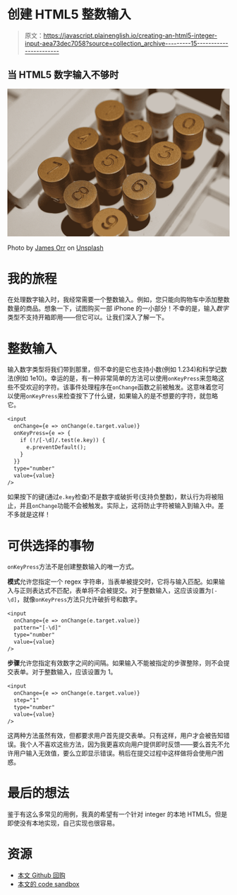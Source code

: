 # 创建 HTML5 整数输入

> 原文：<https://javascript.plainenglish.io/creating-an-html5-integer-input-aea73dec7058?source=collection_archive---------15----------------------->

## 当 HTML5 数字输入不够时

![](img/403571de9f8d340da3bac8fa5d479f15.png)

Photo by [James Orr](https://unsplash.com/@orrbarone?utm_source=medium&utm_medium=referral) on [Unsplash](https://unsplash.com?utm_source=medium&utm_medium=referral)

# 我的旅程

在处理数字输入时，我经常需要一个整数输入。例如，您只能向购物车中添加整数数量的商品。想象一下，试图购买一部 iPhone 的一小部分！不幸的是，输入*数字*类型不支持开箱即用——但它可以。让我们深入了解一下。

# 整数输入

输入数字类型将我们带到那里，但不幸的是它也支持小数(例如 1.234)和科学记数法(例如 1e10)。幸运的是，有一种非常简单的方法可以使用`onKeyPress`来忽略这些不受欢迎的字符。该事件处理程序在`onChange`函数之前被触发。这意味着您可以使用`onKeyPress`来检查按下了什么键，如果输入的是不想要的字符，就忽略它。

```
<input
  onChange={e => onChange(e.target.value)}
  onKeyPress={e => {
    if (!/[-\d]/.test(e.key)) {
      e.preventDefault();
    }
  }}
  type="number"
  value={value}
/>
```

如果按下的键(通过`e.key`检查)不是数字或破折号(支持负整数)，默认行为将被阻止，并且`onChange`功能不会被触发。实际上，这将防止字符被输入到输入中。差不多就是这样！

# 可供选择的事物

`onKeyPress`方法不是创建整数输入的唯一方式。

**模式**允许您指定一个 regex 字符串，当表单被提交时，它将与输入匹配。如果输入与正则表达式不匹配，表单将不会被提交。对于整数输入，这应该设置为`[-\d]`，就像`onKeyPress`方法只允许破折号和数字。

```
<input
  onChange={e => onChange(e.target.value)}
  pattern="[-\d]"
  type="number"
  value={value}
/>
```

**步骤**允许您指定有效数字之间的间隔。如果输入不能被指定的步骤整除，则不会提交表单。对于整数输入，应该设置为 1。

```
<input
  onChange={e => onChange(e.target.value)}
  step="1"
  type="number"
  value={value}
/>
```

这两种方法虽然有效，但都要求用户首先提交表单。只有这样，用户才会被告知错误。我个人不喜欢这些方法，因为我更喜欢向用户提供即时反馈——要么首先不允许用户输入无效值，要么立即显示错误。稍后在提交过程中这样做将会使用户困惑。

# 最后的想法

鉴于有这么多常见的用例，我真的希望有一个针对 integer 的本地 HTML5。但是即使没有本地实现，自己实现也很容易。

# 资源

*   [本文 Github 回购](https://github.com/mjchang/medium/tree/master/integer-input)
*   [本文的 code sandbox](https://codesandbox.io/s/github/mjchang/medium/tree/master/integer-input)